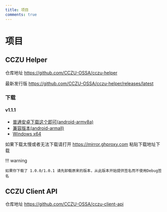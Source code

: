 ```yaml
---
title: 项目
comments: true
---
```


# 项目

## CCZU Helper

仓库地址 https://github.com/CCZU-OSSA/cczu-helper

最新发行版 https://github.com/CCZU-OSSA/cczu-helper/releases/latest

### 下载

#### v1.1.1

 - [普通安卓下载这个即可(android-armv8a)](https://github.com/CCZU-OSSA/cczu-helper/releases/download/v1.1.1/app-arm64-v8a-release.apk)
 - [兼容版本(android-armall)](https://github.com/CCZU-OSSA/cczu-helper/releases/download/v1.1.1/app-release.apk)
 - [Windows x64](https://github.com/CCZU-OSSA/cczu-helper/releases/download/v1.1.1/windows-x64.zip)

如果下载太慢或者无法下载请打开 https://mirror.ghproxy.com 粘贴下载地址下载

!!! warning

    如果你下载了 1.0.0/1.0.1 请先卸载原来的版本，从此版本开始提供签名而不使用Debug签名


## CCZU Client API

仓库地址 https://github.com/CCZU-OSSA/cczu-client-api
